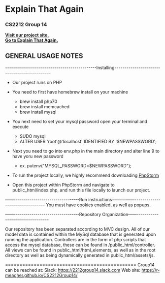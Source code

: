 # Explain That Again
### CS2212 Group 14

[<b>Visit our project site.</b>](https://r-meagher.github.io/CS2212Group14/) <br>
[<b>Go to Explain That Again.</b>](https://explainthatagain.herokuapp.com/index.php)

GENERAL USAGE NOTES
--------------------
    
----------------------------------------------Installing----------------------------------------------
- Our project runs on PHP
- You need to first have homebrew install on your machine
    - brew install php70
    - brew install memcached
    - brew install mysql

- You next need to set your mysql password open your terminal and execute
    - SUDO mysql
    - ALTER USER 'root'@'localhost' IDENTIFIED BY '$NEWPASSWORD';

- Next you need to go into env.php in the main directory and alter line 9 to have yoru new password
    - ex.  putenv("MYSQL_PASSWORD=$NEWPASSWORD");

- To run the project locally, we highly recommend downloading [PhpStorm]( https://www.jetbrains.com/phpstorm/)

- Open this project within PhpStorm and navigate to public_html/index.php, and run this file locally to launch our project.
    
——---------------------------------Run instructions-------——---------------------------------
You must have cookies enabled, as well as popups.

——---------------------------------Repository Organization——---------------------------------

Our repository has been separated according to MVC design. All of our model data is contained
within the MySql database that is generated upon running the application.
Controllers are in the form of php scripts that access the mysql database, these can be found in
/public_html/controller.
All views can be found in public_html/html_elements, as well as in the root directory as well as 
being dynamically generated in public_html/assets/js.

==============================================
Group14 can be reached at:
Slack:      https://2212group14.slack.com
Web site:   https://r-meagher.github.io/CS2212Group14/
